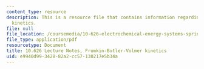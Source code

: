 ```yaml
---
content_type: resource
description: This is a resource file that contains information regarding Frumkin-Butler-Volmer
  kinetics.
file: null
file_location: /coursemedia/10-626-electrochemical-energy-systems-spring-2014/e9940d99342882a2cc57130217e5b34a_MIT10_626S14_S11lec27a.pdf
file_type: application/pdf
resourcetype: Document
title: 10.626 Lecture Notes, Frumkin-Butler-Volmer kinetics
uid: e9940d99-3428-82a2-cc57-130217e5b34a
---
```

